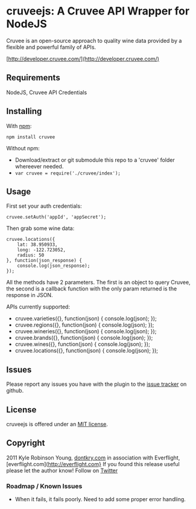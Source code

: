 # cruveejs: A Cruvee API Wrapper for NodeJS

Cruvee is an open-source approach to quality wine data provided by a flexible and powerful family of APIs.

[http://developer.cruvee.com/](http://developer.cruvee.com/)

## Requirements

NodeJS, Cruvee API Credentials

## Installing

With [npm](http://npmjs.org):

	npm install cruvee

Without npm:

- Download/extract or git submodule this repo to a 'cruvee' folder whereever needed.
- `var cruvee = require('./cruvee/index');`

## Usage

First set your auth credentials:

	cruvee.setAuth('appId', 'appSecret');

Then grab some wine data:

	cruvee.locations({
		lat: 38.950933,
		long: -122.723052,
		radius: 50
	}, function(json_response) {
		console.log(json_response);
	});

All the methods have 2 parameters. The first is an object to query Cruvee, the second is a callback function with the only param returned is the response in JSON.

APIs currently supported:

- cruvee.varieties({}, function(json) { console.log(json); });
- cruvee.regions({}, function(json) { console.log(json); });
- cruvee.wineries({}, function(json) { console.log(json); });
- cruvee.brands({}, function(json) { console.log(json); });
- cruvee.wines({}, function(json) { console.log(json); });
- cruvee.locations({}, function(json) { console.log(json); });

## Issues

Please report any issues you have with the plugin to the [issue tracker](http://github.com/shama/cruveenode/issues) on github.

## License

cruveejs is offered under an [MIT license](http://www.opensource.org/licenses/mit-license.php).

## Copyright

2011 Kyle Robinson Young, [dontkry.com](http://dontkry.com) in association with Everflight, [everflight.com](http://everflight.com}
If you found this release useful please let the author know! Follow on [Twitter](http://twitter.com/kyletyoung)

### Roadmap / Known Issues

- When it fails, it fails poorly. Need to add some proper error handling.

